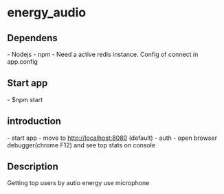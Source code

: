 # energy_audio

<h2>Dependens</h2>
- Nodejs
- npm
- Need a active redis instance. Config of connect  in app.config

<h2>Start app</h2>
- $npm start

<h2>introduction</h2>
- start app
- move to <a href="http://localhost:8080">http://localhost:8080</a> (default)
- auth
- open browser debugger(chrome F12) and see top stats on console

<h2>Description</h2>
Getting top users by autio energy use microphone
